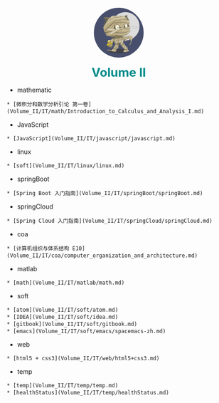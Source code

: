 <br>
<div style="text-align: center">
<a href="#"><img style="width:7rem;border-radius:50%;" src="favicon.gif"></img></a>
<br>
<p>
<a href="#/Volume_II/welcome" class="name">Volume II</a>
</div>

<style>
a {
    text-decoration: none;
}
.name {
    font-size: 1.7rem;
    color: darkcyan;
    font-weight: bold;
}
</style>
<!----------->
<span class='side-title'>

* mathematic
</span>

    * [微积分和数学分析引论 第一卷](Volume_II/IT/math/Introduction_to_Calculus_and_Analysis_I.md) 

<!----------->
<span class='side-title'>

* JavaScript
</span>

    * [JavaScript](Volume_II/IT/javascript/javascript.md) 
<!----------->
<span class='side-title'>

* linux
</span>

    * [soft](Volume_II/IT/linux/linux.md) 

<!----------->
<span class='side-title'>

* springBoot
</span>

    * [Spring Boot 入门指南](Volume_II/IT/springBoot/springBoot.md) 

<!----------->
<span class='side-title'>

* springCloud
</span>

    * [Spring Cloud 入门指南](Volume_II/IT/springCloud/springCloud.md) 
<!----------->
<span class='side-title'>

* coa
</span>

    * [计算机组织与体系结构 E10](Volume_II/IT/coa/computer_organization_and_architecture.md) 


<!----------->
<span class='side-title'>

* matlab
</span>

    * [math](Volume_II/IT/matlab/math.md)

<!----------->
<span class='side-title'>

* soft
</span>

    * [atom](Volume_II/IT/soft/atom.md)
    * [IDEA](Volume_II/IT/soft/idea.md)
    * [gitbook](Volume_II/IT/soft/gitbook.md)
    * [emacs](Volume_II/IT/soft/emacs/spacemacs-zh.md)


<!----------->
<span class='side-title'>

* web
</span>

    * [html5 + css3](Volume_II/IT/web/html5+css3.md)


<!----------->
<span class='side-title'>

* temp
</span>

    * [temp](Volume_II/IT/temp/temp.md)
    * [healthStatus](Volume_II/IT/temp/healthStatus.md)
